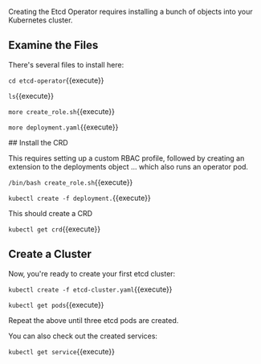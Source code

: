 Creating the Etcd Operator requires installing a bunch of objects
into your Kubernetes cluster.

## Examine the Files

There's several files to install here:

`cd etcd-operator`{{execute}}

`ls`{{execute}}

`more create_role.sh`{{execute}}

`more deployment.yaml`{{execute}}

## Install the CRD

This requires setting up a custom RBAC profile, followed by
creating an extension to the deployments object ... which also
runs an operator pod.

`/bin/bash create_role.sh`{{execute}}

`kubectl create -f deployment.`{{execute}}

This should create a CRD

`kubectl get crd`{{execute}}

## Create a Cluster

Now, you're ready to create your first etcd cluster:

`kubectl create -f etcd-cluster.yaml`{{execute}}

`kubectl get pods`{{execute}}

Repeat the above until three etcd pods are created.

You can also check out the created services:

`kubectl get service`{{execute}}
